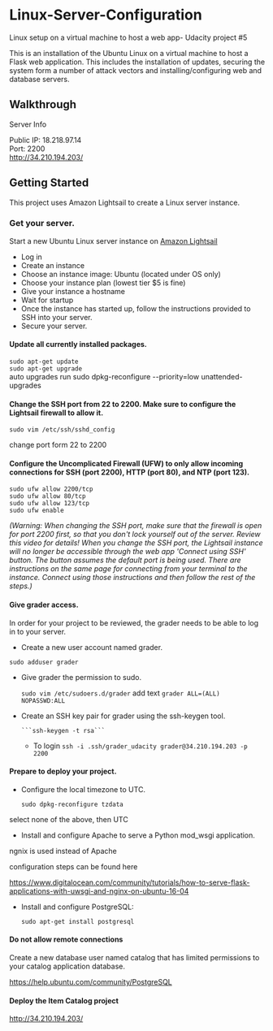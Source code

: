 # Linux-Server-Configuration
Linux setup on a virtual machine to host a web app- Udacity project #5

This is an installation of the Ubuntu Linux on a virtual machine to host a Flask web application. This includes the installation of updates, securing the system form a number of attack vectors and installing/configuring web and database servers.

## Walkthrough
Server Info

Public IP: 18.218.97.14 <br>
Port: 2200 <br>
http://34.210.194.203/ <br>

## Getting Started
This project uses Amazon Lightsail to create a Linux server instance.

### Get your server.

Start a new Ubuntu Linux server instance on [Amazon Lightsail](https://aws.amazon.com/lightsail/)

* Log in
* Create an instance
* Choose an instance image: Ubuntu (located under OS only)
* Choose your instance plan (lowest tier $5 is fine)
* Give your instance a hostname
* Wait for startup
* Once the instance has started up, follow the instructions provided to SSH into your server.
* Secure your server.

#### Update all currently installed packages.

  ```sudo apt-get update``` <br> 
  ```sudo apt-get upgrade```<br>
auto upgrades run sudo dpkg-reconfigure --priority=low unattended-upgrades

#### Change the SSH port from 22 to 2200. Make sure to configure the Lightsail firewall to allow it.

  ```sudo vim /etc/ssh/sshd_config```
  
change port form 22 to 2200

#### Configure the Uncomplicated Firewall (UFW) to only allow incoming connections for SSH (port 2200), HTTP (port 80), and NTP (port 123).

 ```sudo ufw allow 2200/tcp```<br>
 ```sudo ufw allow 80/tcp```<br>
 ```sudo ufw allow 123/tcp```<br>
 ```sudo ufw enable```<br>
  
*(Warning: When changing the SSH port, make sure that the firewall is open for port 2200 first, so that you don't lock yourself out of the server. Review this video for details! When you change the SSH port, the Lightsail instance will no longer be accessible through the web app 'Connect using SSH' button. The button assumes the default port is being used. There are instructions on the same page for connecting from your terminal to the instance. Connect using those instructions and then follow the rest of the steps.)*

#### Give grader access.

In order for your project to be reviewed, the grader needs to be able to log in to your server.

* Create a new user account named grader.

 ```sudo adduser grader```
* Give grader the permission to sudo.

  ```sudo vim /etc/sudoers.d/grader```
add text ```grader ALL=(ALL) NOPASSWD:ALL```

* Create an SSH key pair for grader using the ssh-keygen tool.

      ```ssh-keygen -t rsa```
      
  * To login
      ```ssh -i .ssh/grader_udacity grader@34.210.194.203 -p 2200```
#### Prepare to deploy your project.

* Configure the local timezone to UTC.

  ```sudo dpkg-reconfigure tzdata```
  
select none of the above, then UTC

* Install and configure Apache to serve a Python mod_wsgi application.

ngnix is used instead of Apache

configuration steps can be found here

https://www.digitalocean.com/community/tutorials/how-to-serve-flask-applications-with-uwsgi-and-nginx-on-ubuntu-16-04

* Install and configure PostgreSQL:

  ```sudo apt-get install postgresql```
#### Do not allow remote connections

Create a new database user named catalog that has limited permissions to your catalog application database.

https://help.ubuntu.com/community/PostgreSQL

#### Deploy the Item Catalog project

http://34.210.194.203/
